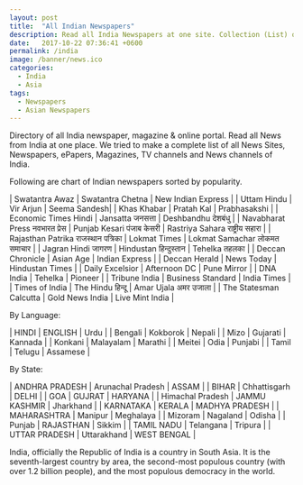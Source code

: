```yaml
---
layout: post
title:  "All Indian Newspapers"
description: Read all India Newspapers at one site. Collection (List) of all Indian english newspaper, magazine and online portal.
date:   2017-10-22 07:36:41 +0600
permalink: /india
image: /banner/news.ico
categories:
  - India
  - Asia
tags:
  - Newspapers
  - Asian Newspapers
---
```

Directory of all India newspaper, magazine & online portal. Read all News from India at one place. We tried to make a complete list of all News Sites, Newspapers, ePapers, Magazines, TV channels and News channels of India.

<script async src="//pagead2.googlesyndication.com/pagead/js/adsbygoogle.js"></script>
<!-- Newspaper -->
<ins class="adsbygoogle"
     style="display:block"
     data-ad-client="ca-pub-8223263853196045"
     data-ad-slot="8487475055"
     data-ad-format="auto"></ins>
<script>
(adsbygoogle = window.adsbygoogle || []).push({});
</script>


Following are chart of Indian newspapers sorted by popularity.

| Swatantra Awaz | Swatantra Chetna | New Indian Express |
| Uttam Hindu | Vir Arjun | Seema Sandesh| 
| Khas Khabar | Pratah Kal | Prabhasakshi |
| Economic Times Hindi | Jansatta जनसत्ता | Deshbandhu देशबंधु |
| Navabharat Press नवभारत प्रेस | Punjab Kesari पंजाब केसरी | Rastriya Sahara राष्ट्रीय सहारा |
| Rajasthan Patrika राजस्थान पत्रिका | Lokmat Times | Lokmat Samachar लोकमत समाचार |
| Jagran Hindi जागरण | Hindustan हिन्दुस्तान | Tehelka तहलका |
| Deccan Chronicle | Asian Age | Indian Express |
| Deccan Herald | News Today | Hindustan Times |
| Daily Excelsior | Afternoon DC | Pune Mirror |
| DNA India | Tehelka | Pioneer |
| Tribune India | Business Standard | India Times |
| Times of India | The Hindu हिन्दू | Amar Ujala अमर उजाला |
| The Statesman Calcutta | Gold News India | Live Mint India |

By Language:

| HINDI | ENGLISH | Urdu |
| Bengali | Kokborok | Nepali |
| Mizo | Gujarati | Kannada |
| Konkani | Malayalam | Marathi |
| Meitei | Odia | Punjabi |
| Tamil | Telugu | Assamese |

By State:

| ANDHRA PRADESH | Arunachal Pradesh | ASSAM |
| BIHAR | Chhattisgarh | DELHI |
| GOA | GUJRAT | HARYANA |
| Himachal Pradesh | JAMMU KASHMIR | Jharkhand |
| KARNATAKA | KERALA | MADHYA PRADESH |
| MAHARASHTRA | Manipur | Meghalaya |
| Mizoram | Nagaland | Odisha |
| Punjab | RAJASTHAN | Sikkim |
| TAMIL NADU | Telangana | Tripura |
| UTTAR PRADESH | Uttarakhand | WEST BENGAL |
  
India, officially the Republic of India is a country in South Asia. It is the seventh-largest country by area, the second-most populous country (with over 1.2 billion people), and the most populous democracy in the world. 
